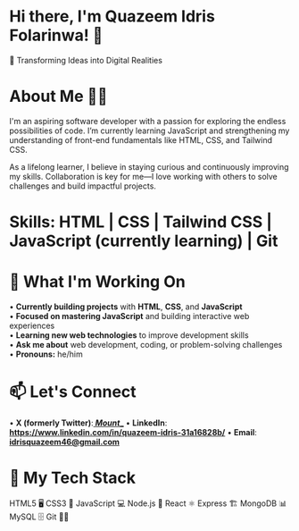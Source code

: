 # Hi there, I'm Quazeem Idris Folarinwa! 👋
🌟 Transforming Ideas into Digital Realities

# About Me 👨‍💻
I'm an aspiring software developer with a passion for exploring the endless possibilities of code. I’m currently learning JavaScript and strengthening my understanding of front-end fundamentals like HTML, CSS, and Tailwind CSS.

As a lifelong learner, I believe in staying curious and continuously improving my skills. Collaboration is key for me—I love working with others to solve challenges and build impactful projects.

# Skills: HTML | CSS | Tailwind CSS | JavaScript (currently learning) | Git

# 🌱 What I'm Working On
  •  **Currently building projects** with **HTML**, **CSS**, and **JavaScript**  
  •  **Focused on mastering JavaScript** and building interactive web experiences  
  •  **Learning new web technologies** to improve development skills  
  •  **Ask me about** web development, coding, or problem-solving challenges  
  •  **Pronouns:** he/him  

# 📫 Let's Connect
• **X (formerly Twitter)**:**[ _Mount__](https://x.com/_Mount__)**
• **LinkedIn**: **https://www.linkedin.com/in/quazeem-idris-31a16828b/**
• **Email**: **idrisquazeem46@gmail.com**

# 🚀 My Tech Stack
HTML5 🖥️
CSS3 🎨
JavaScript 💻
Node.js 🌱
React ⚛️
Express 🏗️
MongoDB 📊
MySQL 🗄️
Git 🧑‍💻
